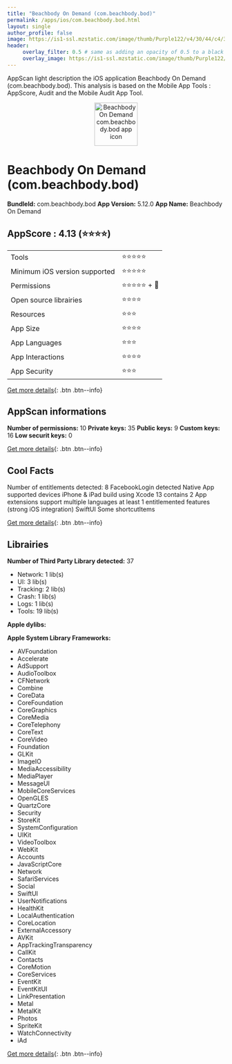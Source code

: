 ```yaml
---
title: "Beachbody On Demand (com.beachbody.bod)"
permalink: /apps/ios/com.beachbody.bod.html
layout: single
author_profile: false
image: https://is1-ssl.mzstatic.com/image/thumb/Purple122/v4/30/44/c4/3044c402-16b4-4b17-ecce-1d57da5beb69/AppIcon-0-0-1x_U007emarketing-0-7-0-85-220.png/512x512bb.jpg
header: 
     overlay_filter: 0.5 # same as adding an opacity of 0.5 to a black background
     overlay_image: https://is1-ssl.mzstatic.com/image/thumb/Purple122/v4/30/44/c4/3044c402-16b4-4b17-ecce-1d57da5beb69/AppIcon-0-0-1x_U007emarketing-0-7-0-85-220.png/512x512bb.jpg
---
```

AppScan light description the iOS application Beachbody On Demand (com.beachbody.bod). This analysis is based on the Mobile App Tools : AppScore, Audit and the Mobile Audit App Tool.

  
  
<div style="text-align: center;"><img src="https://is1-ssl.mzstatic.com/image/thumb/Purple122/v4/30/44/c4/3044c402-16b4-4b17-ecce-1d57da5beb69/AppIcon-0-0-1x_U007emarketing-0-7-0-85-220.png/512x512bb.jpg" width="100" height="100" alt="Beachbody On Demand com.beachbody.bod app icon"></div>  
  
# Beachbody On Demand (com.beachbody.bod)

**BundleId:** com.beachbody.bod
**App Version:** 5.12.0
**App Name:** Beachbody On Demand


## AppScore : 4.13 (⭐️⭐️⭐️⭐️) 

<table>
<tr><td> Tools </td><td> ⭐️⭐️⭐️⭐️⭐️ </td></tr>
<tr><td> Minimum iOS version supported </td><td> ⭐️⭐️⭐️⭐️⭐️ </td></tr>
<tr><td> Permissions </td><td> ⭐️⭐️⭐️⭐️⭐️ + 🌟 </td></tr>
<tr><td> Open source librairies </td><td> ⭐️⭐️⭐️⭐️ </td></tr>
<tr><td> Resources </td><td> ⭐️⭐️⭐️ </td></tr>
<tr><td> App Size </td><td> ⭐️⭐️⭐️⭐️ </td></tr>
<tr><td> App Languages </td><td> ⭐️⭐️⭐️ </td></tr>
<tr><td> App Interactions </td><td> ⭐️⭐️⭐️⭐️ </td></tr>
<tr><td> App Security </td><td> ⭐️⭐️⭐️ </td></tr>
</table>

[Get more details](/pricing.html){: .btn .btn--info}  
  
## AppScan informations 

**Number of permissions:** 10
**Private keys:** 35
**Public keys:** 9
**Custom keys:** 16
**Low securit keys:** 0
  
[Get more details](/pricing.html){: .btn .btn--info}

## Cool Facts

Number of entitlements detected: 8
FacebookLogin detected
Native App
supported devices iPhone & iPad
build using Xcode 13
contains 2 App extensions
support multiple languages
at least 1 entitlemented features (strong iOS integration)
SwiftUI
Some shortcutItems 
  
[Get more details](/pricing.html){: .btn .btn--info}

## Librairies 
**Number of Third Party Library detected:** 37
- Network: 1 lib(s)
- UI: 3 lib(s)
- Tracking: 2 lib(s)
- Crash: 1 lib(s)
- Logs: 1 lib(s)
- Tools: 19 lib(s)

**Apple dylibs:**


**Apple System Library Frameworks:**
- AVFoundation
- Accelerate
- AdSupport
- AudioToolbox
- CFNetwork
- Combine
- CoreData
- CoreFoundation
- CoreGraphics
- CoreMedia
- CoreTelephony
- CoreText
- CoreVideo
- Foundation
- GLKit
- ImageIO
- MediaAccessibility
- MediaPlayer
- MessageUI
- MobileCoreServices
- OpenGLES
- QuartzCore
- Security
- StoreKit
- SystemConfiguration
- UIKit
- VideoToolbox
- WebKit
- Accounts
- JavaScriptCore
- Network
- SafariServices
- Social
- SwiftUI
- UserNotifications
- HealthKit
- LocalAuthentication
- CoreLocation
- ExternalAccessory
- AVKit
- AppTrackingTransparency
- CallKit
- Contacts
- CoreMotion
- CoreServices
- EventKit
- EventKitUI
- LinkPresentation
- Metal
- MetalKit
- Photos
- SpriteKit
- WatchConnectivity
- iAd


  
[Get more details](/pricing.html){: .btn .btn--info}

